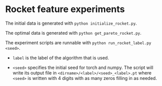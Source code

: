 # Rocket feature experiments

The initial data is generated with `python initialize_rocket.py`.

The optimal data is generated with `python get_pareto_rocket.py`.

The experiment scripts are runnable with `python run_rocket_label.py <seed>`.

- `label` is the label of the algorithm that is used. 

- `<seed>` specifies the initial seed for torch and numpy. The script will write its output file in `<dirname>/<label>/<seed>_<label>.pt` where `<seed>` is written with 4 digits with as many zeros filling in as needed.